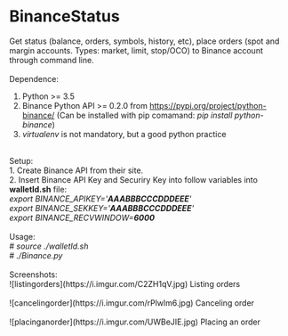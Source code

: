 # BinanceStatus
Get status (balance, orders, symbols, history, etc), place orders (spot and margin accounts. Types: market, limit, stop/OCO) to Binance account through command line.<br>
<br>
Dependence:<br>
1. Python >= 3.5<br>
2. Binance Python API >= 0.2.0 from https://pypi.org/project/python-binance/ (Can be installed with pip comamand: <i>pip install python-binance</i>)<br>
3. <i>virtualenv</i> is not mandatory, but a good python practice<br>
<br>
Setup:<br>
1. Create Binance API from their site.<br>
2. Insert Binance API Key and Securiry Key into follow variables into <b>walletId.sh</b> file:<br>
<i>export BINANCE_APIKEY='<b>AAABBBCCCDDDEEE</b>'<br>
export BINANCE_SEKKEY='<b>AAABBBCCCDDDEEE</b>'<br>
export BINANCE_RECVWINDOW=<b>6000</b></i><br>
<br>
Usage:<br>
# <i>source ./walletId.sh</i><br>
# <i>./Binance.py</i><br>
<br>
Screenshots:<br>
![listingorders](https://i.imgur.com/C2ZH1qV.jpg)
Listing orders<br>
<br>
![cancelingorder](https://i.imgur.com/rPlwlm6.jpg)
Canceling order<br>
<br>
![placinganorder](https://i.imgur.com/UWBeJIE.jpg)
Placing an order<br>
